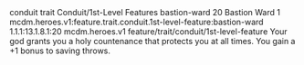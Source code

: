 <ability>
  <metadata>
    <class>conduit</class>
    <feature_type>trait</feature_type>
    <file_dpath>Conduit/1st-Level Features</file_dpath>
    <item_id>bastion-ward</item_id>
    <item_index>20</item_index>
    <item_name>Bastion Ward</item_name>
    <level>1</level>
    <scc>mcdm.heroes.v1:feature.trait.conduit.1st-level-feature:bastion-ward</scc>
    <scdc>1.1.1:13.1.8.1:20</scdc>
    <source>mcdm.heroes.v1</source>
    <type>feature/trait/conduit/1st-level-feature</type>
  </metadata>
  <effects>
    <effect type="mundane">Your god grants you a holy countenance that protects you at all times. You gain a +1 bonus to saving throws.</effect>
  </effects>
</ability>
